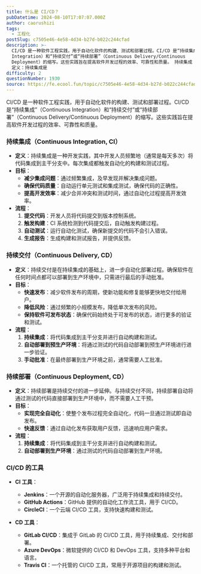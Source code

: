 ```yaml
---
title: 什么是 CI/CD？
pubDatetime: 2024-08-10T17:07:07.000Z
author: caorushizi
tags:
  - 工程化
postSlug: c7505e46-4e58-4d34-b27d-b022c244cfad
description: >-
  CI/CD 是一种软件工程实践，用于自动化软件的构建、测试和部署过程。CI/CD 是“持续集成”（Continuous
  Integration）和“持续交付”或“持续部署”（Continuous Delivery/Continuous
  Deployment）的缩写。这些实践旨在提高软件开发过程的效率、可靠性和质量。 持续集成（Continuous Integration, CI）
  定义：持续集成是
difficulty: 2
questionNumber: 1930
source: https://fe.ecool.fun/topic/c7505e46-4e58-4d34-b27d-b022c244cfad
---
```


CI/CD 是一种软件工程实践，用于自动化软件的构建、测试和部署过程。CI/CD 是“持续集成”（Continuous Integration）和“持续交付”或“持续部署”（Continuous Delivery/Continuous Deployment）的缩写。这些实践旨在提高软件开发过程的效率、可靠性和质量。

### **持续集成（Continuous Integration, CI）**

- **定义**：持续集成是一种开发实践，其中开发人员频繁地（通常是每天多次）将代码集成到主干分支中。每次集成都触发自动化的构建和测试过程。
- **目标**：
  - **减少集成问题**：通过频繁集成，及早发现并解决集成问题。
  - **确保代码质量**：自动运行单元测试和集成测试，确保代码的正确性。
  - **提高开发效率**：减少合并冲突和测试时间，通过自动化过程提高开发效率。
- **流程**：
  1. **提交代码**：开发人员将代码提交到版本控制系统。
  2. **触发构建**：CI 系统检测到代码提交后，自动触发构建过程。
  3. **自动测试**：运行自动化测试，确保新提交的代码不会引入错误。
  4. **生成报告**：生成构建和测试报告，并提供反馈。

### **持续交付（Continuous Delivery, CD）**

- **定义**：持续交付是在持续集成的基础上，进一步自动化部署过程。确保软件在任何时间点都可以部署到生产环境中，只需进行最后的手动批准。
- **目标**：
  - **快速发布**：减少软件发布的周期，使新功能和修复能够更快地交付给用户。
  - **降低风险**：通过频繁的小规模发布，降低单次发布的风险。
  - **保持软件可发布状态**：确保代码始终处于可发布的状态，进行更多的验证和测试。
- **流程**：
  1. **持续集成**：将代码集成到主干分支并进行自动构建和测试。
  2. **自动部署到预生产环境**：将通过测试的代码自动部署到预生产环境进行进一步验证。
  3. **手动批准**：在最终部署到生产环境之前，通常需要人工批准。

### **持续部署（Continuous Deployment, CD）**

- **定义**：持续部署是持续交付的进一步延伸。与持续交付不同，持续部署自动将通过测试的代码直接部署到生产环境中，而不需要人工干预。
- **目标**：
  - **实现完全自动化**：使整个发布过程完全自动化，代码一旦通过测试即自动发布。
  - **快速反馈**：通过自动化发布获取用户反馈，迅速响应用户需求。
- **流程**：
  1. **持续集成**：将代码集成到主干分支并进行自动构建和测试。
  2. **自动部署到生产环境**：通过测试的代码自动部署到生产环境。

### **CI/CD 的工具**

- **CI 工具**：

  - **Jenkins**：一个开源的自动化服务器，广泛用于持续集成和持续交付。
  - **GitHub Actions**：GitHub 提供的自动化工作流工具，用于 CI/CD。
  - **CircleCI**：一个云端 CI/CD 工具，支持快速构建和测试。

- **CD 工具**：
  - **GitLab CI/CD**：集成于 GitLab 的 CI/CD 工具，用于持续集成、交付和部署。
  - **Azure DevOps**：微软提供的 CI/CD 和 DevOps 工具，支持多种平台和语言。
  - **Travis CI**：一个托管的 CI/CD 工具，常用于开源项目的构建和测试。
